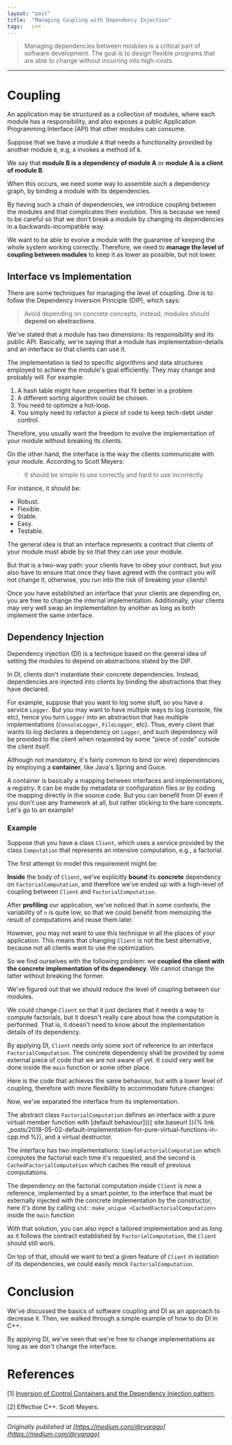```yaml
---
layout: "post"
title:  "Managing Coupling with Dependency Injection"
tags:   c++
---
```


> Managing dependencies between modules is a critical part of software development. The goal is to design flexible programs that are able to change without incurring into high-costs. 

* * *

# Coupling

An application may be structured as a collection of modules, where each module
has a responsibility, and also exposes a public Application Programming
Interface (API) that other modules can consume.

Suppose that we have a module `A` that needs a functionality provided by another module `B`, e.g, `A` invokes a method of `B`.

We say that **module B is a dependency of module A** or **module A is a client of module B**. 

When this occurs, we need some way to assemble such a dependency graph, by binding a module with its dependencies.

By having such a chain of dependencies, we introduce coupling between the modules and that
complicates their evolution. This is because we need to be careful so that we don't break a
module by changing its dependencies in a backwards-incompatible way.

We want to be able to evolve a module with the guarantee of keeping the whole
system working correctly. Therefore, we need to **manage the level of coupling
between modules** to keep it as lower as possible, but not lower.

## Interface vs Implementation

There are some techniques for managing the level of coupling. One is to follow the Dependency Inversion Principle (DIP), which says:

> Avoid depending on concrete concepts, instead, modules should **depend on abstractions**.

We've stated that a module has two dimensions: its responsibility and its public API.
Basically, we're saying that a module has implementation-details and an interface so that clients can use it.

The implementation is tied to specific algorithms and data structures employed to achieve the module's goal efficiently.
They may change and probably will. For example:

1. A hash table might have properties that fit better in a problem
2. A different sorting algorithm could be chosen.
3. You need to optimize a hot-loop.
4. You simply need to refactor a piece of code to keep tech-debt under control.
  
Therefore, you usually want the freedom to evolve the implementation of your module without breaking its clients.

On the other hand, the interface is the way the clients communicate with your module. According to Scott Meyers: 

> It should be simple to use correctly and hard to use incorrectly

For instance, it should be:

  * Robust.
  * Flexible.
  * Stable.
  * Easy.
  * Testable.

The general idea is that an interface represents a contract that clients of
your module must abide by so that they can use your module.

But that is a two-way path: your clients have to obey your contract, but you also have to ensure that once they have agreed with the contract you will not change it, otherwise, you run into the risk of breaking your clients!

Once you have established an interface that your clients are depending on, you
are free to change the internal implementation. Additionally, your clients may very well swap an implementation by another as long as both implement the same interface.

## Dependency Injection

Dependency injection (DI) is a technique based on the general idea of
setting the modules to depend on abstractions stated by the DIP.

In DI, clients don't instantiate their concrete dependencies. Instead, dependencies are injected into clients by binding the abstractions that they have declared.

For example, suppose that you want to log some stuff, so you have a service `Logger`. But you may want to have multiple ways to log (console, file
etc), hence you turn `Logger` into an abstraction that has multiple implementations (`ConsoleLogger`, `FileLogger`, etc). Thus, every client that wants to log declares a dependency on `Logger`, and such dependency will be provided to the client when requested by some "piece of code" outside the client itself.

Although not mandatory, it's fairly common to bind (or wire) dependencies by employing a **container**, like Java's Spring and Guice. 

A container is basically a mapping between interfaces and implementations, a registry. It can
be made by metadata or configuration files or by coding the mapping directly in the source code. But you can benefit from DI
even if you don't use any framework at all, but rather sticking to the bare concepts. Let's go to an example!

### Example

Suppose that you have a class `Client`, which uses a service provided by the class `Computation` that represents an intensive computation, e.g., a factorial.

The first attempt to model this requirement might be:

<script src="https://gist.github.com/rvarago/b53973fff718bc1412f31ffcb05507b4.js"></script>

**Inside** the body of `Client`, we've explicitly **bound** its
**concrete** dependency on `FactorialComputation`, and therefore we've ended up with a
high-level of coupling between `Client` and `FactorialComputation`.

After **profiling** our application, we've noticed that in some contexts, the variability of `n` is quite low, so that we could benefit from memoizing the result of computations and reuse them later.

However, you may not want to use this technique in all the places of your application. This means that changing `Client` is not the best alternative, because not all clients want to use the optimization.

So we find ourselves with the following problem: we **coupled the client with the concrete implementation of its dependency**. We cannot change the latter without breaking the former.

We've figured out that we should reduce the level of coupling between our modules.

We could change `Client` so that it just declares that it needs a way to compute factorials, but it doesn't really care about how the computation is performed. That is, it doesn't need to know about the implementation details of its dependency.

By applying DI, `Client` needs only some sort of reference to an interface `FactorialComputation`. The concrete dependency shall be provided by some external piece of code that we are not aware of yet. It could very well be done inside the `main` function or some other place.

Here is the code that achieves the same behaviour, but with a lower level of coupling, therefore with more flexibility to accommodate future changes:

<script src="https://gist.github.com/rvarago/684fde5fb197c04e9e22cb0e5f94739c.js"></script>

Now, we've separated the interface from its implementation.

The abstract class `FactorialComputation` defines an interface with a pure
virtual member function with [default
behaviour]({{ site.baseurl }}{% link _posts/2018-05-02-default-implementation-for-pure-virtual-functions-in-cpp.md %}), and a virtual destructor.

The interface has two implementations: `SimpleFactorialComputation` which computes the factorial each time it's requested, and the second is
`CachedFactorialComputation` which caches the result of previous computations.

The dependency on the factorial computation inside `Client` is now a reference, implemented by a smart pointer, to the interface that must be externally injected with the concrete implementation by the constructor, here it's done by calling
`std::make_unique <CachedFactorialComputation>` inside the `main` function

With that solution, you can also inject a tailored implementation and as long as it follows the contract established by `FactorialComputation`, the `Client` should still work.

On top of that, should we want to test a given feature of `Client` in isolation of its
dependencies, we could easily mock `FactorialComputation`.

# Conclusion

We've discussed the basics of software coupling and DI as an approach to decrease it. Then, we walked through a simple example of how
to do DI in C++.

By applying DI, we've seen that we're free to change implementations as long
as we don't change the interface.

# References

[1] [Inversion of Control Containers and the Dependency Injection pattern](https://martinfowler.com/articles/injection.html).

[2] Effective C++. Scott Meyers.

***
*Originally published at [https://medium.com/@rvarago](https://medium.com/@rvarago)*
